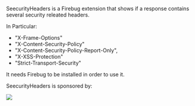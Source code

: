 SeecurityHeaders is a Firebug extension that shows if a response contains several security releated headers.

In Particular:
  * "X-Frame-Options"
  * "X-Content-Security-Policy"
  * "X-Content-Security-Policy-Report-Only",
  * "X-XSS-Protection"
  * "Strict-Transport-Security"

It needs Firebug to be installed in order to use it.

SeecurityHeaders is sponsored by:

[![](http://www.mindedsecurity.com/images/logo.png)](http://www.mindedsecurity.com)